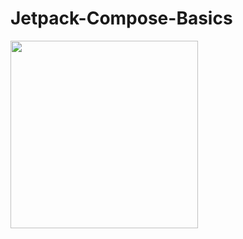 # Jetpack-Compose-Basics
<img src="https://user-images.githubusercontent.com/16349497/110095517-058aa880-7dc3-11eb-8f3c-987ea6130f52.gif" width="300">
